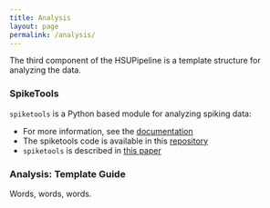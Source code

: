 ```yaml
---
title: Analysis
layout: page
permalink: /analysis/
---
```


The third component of the HSUPipeline is a template structure for analyzing the data.

### SpikeTools

``spiketools`` is a Python based module for analyzing spiking data:
- For more information, see the
[documentation](https://spiketools.github.io/spiketools/)
- The spiketools code is available in this
[repository](https://github.com/spiketools/spiketools)
- ``spiketools`` is described in
[this paper](https://doi.org/10.21105/joss.05268)

### Analysis: Template Guide

Words, words, words.
